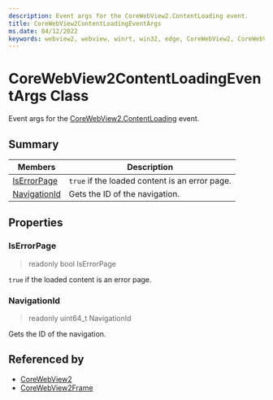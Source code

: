 ```yaml
---
description: Event args for the CoreWebView2.ContentLoading event.
title: CoreWebView2ContentLoadingEventArgs
ms.date: 04/12/2022
keywords: webview2, webview, winrt, win32, edge, CoreWebView2, CoreWebView2Controller, browser control, edge html, CoreWebView2ContentLoadingEventArgs
---
```


# CoreWebView2ContentLoadingEventArgs Class



Event args for the [CoreWebView2.ContentLoading](corewebview2.md#contentloading) event.

## Summary

Members|Description
--|--
[IsErrorPage](#iserrorpage) | `true` if the loaded content is an error page.
[NavigationId](#navigationid) | Gets the ID of the navigation.

## Properties

### IsErrorPage

> readonly  bool IsErrorPage

`true` if the loaded content is an error page.

### NavigationId

> readonly  uint64_t NavigationId

Gets the ID of the navigation.






## Referenced by

- [CoreWebView2](corewebview2.md)
- [CoreWebView2Frame](corewebview2frame.md)
